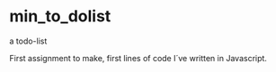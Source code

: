 # min_to_dolist
a todo-list

First assignment to make, first lines of code I´ve written in Javascript. 
